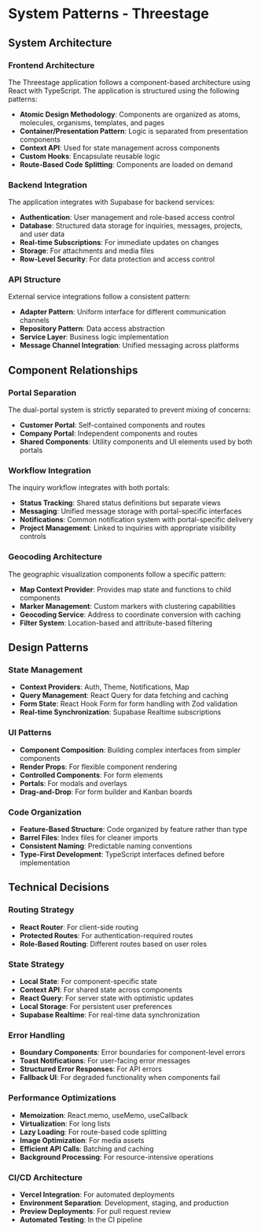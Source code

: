 # System Patterns - Threestage

## System Architecture

### Frontend Architecture
The Threestage application follows a component-based architecture using React with TypeScript. The application is structured using the following patterns:

- **Atomic Design Methodology**: Components are organized as atoms, molecules, organisms, templates, and pages
- **Container/Presentation Pattern**: Logic is separated from presentation components
- **Context API**: Used for state management across components
- **Custom Hooks**: Encapsulate reusable logic
- **Route-Based Code Splitting**: Components are loaded on demand

### Backend Integration
The application integrates with Supabase for backend services:

- **Authentication**: User management and role-based access control
- **Database**: Structured data storage for inquiries, messages, projects, and user data
- **Real-time Subscriptions**: For immediate updates on changes
- **Storage**: For attachments and media files
- **Row-Level Security**: For data protection and access control

### API Structure
External service integrations follow a consistent pattern:

- **Adapter Pattern**: Uniform interface for different communication channels
- **Repository Pattern**: Data access abstraction
- **Service Layer**: Business logic implementation
- **Message Channel Integration**: Unified messaging across platforms

## Component Relationships

### Portal Separation
The dual-portal system is strictly separated to prevent mixing of concerns:

- **Customer Portal**: Self-contained components and routes
- **Company Portal**: Independent components and routes
- **Shared Components**: Utility components and UI elements used by both portals

### Workflow Integration
The inquiry workflow integrates with both portals:

- **Status Tracking**: Shared status definitions but separate views
- **Messaging**: Unified message storage with portal-specific interfaces
- **Notifications**: Common notification system with portal-specific delivery
- **Project Management**: Linked to inquiries with appropriate visibility controls

### Geocoding Architecture
The geographic visualization components follow a specific pattern:

- **Map Context Provider**: Provides map state and functions to child components
- **Marker Management**: Custom markers with clustering capabilities
- **Geocoding Service**: Address to coordinate conversion with caching
- **Filter System**: Location-based and attribute-based filtering

## Design Patterns

### State Management
- **Context Providers**: Auth, Theme, Notifications, Map
- **Query Management**: React Query for data fetching and caching
- **Form State**: React Hook Form for form handling with Zod validation
- **Real-time Synchronization**: Supabase Realtime subscriptions

### UI Patterns
- **Component Composition**: Building complex interfaces from simpler components
- **Render Props**: For flexible component rendering
- **Controlled Components**: For form elements
- **Portals**: For modals and overlays
- **Drag-and-Drop**: For form builder and Kanban boards

### Code Organization
- **Feature-Based Structure**: Code organized by feature rather than type
- **Barrel Files**: Index files for cleaner imports
- **Consistent Naming**: Predictable naming conventions
- **Type-First Development**: TypeScript interfaces defined before implementation

## Technical Decisions

### Routing Strategy
- **React Router**: For client-side routing
- **Protected Routes**: For authentication-required routes
- **Role-Based Routing**: Different routes based on user roles

### State Strategy
- **Local State**: For component-specific state
- **Context API**: For shared state across components
- **React Query**: For server state with optimistic updates
- **Local Storage**: For persistent user preferences
- **Supabase Realtime**: For real-time data synchronization

### Error Handling
- **Boundary Components**: Error boundaries for component-level errors
- **Toast Notifications**: For user-facing error messages
- **Structured Error Responses**: For API errors
- **Fallback UI**: For degraded functionality when components fail

### Performance Optimizations
- **Memoization**: React.memo, useMemo, useCallback
- **Virtualization**: For long lists
- **Lazy Loading**: For route-based code splitting
- **Image Optimization**: For media assets
- **Efficient API Calls**: Batching and caching
- **Background Processing**: For resource-intensive operations

### CI/CD Architecture
- **Vercel Integration**: For automated deployments
- **Environment Separation**: Development, staging, and production
- **Preview Deployments**: For pull request review
- **Automated Testing**: In the CI pipeline 